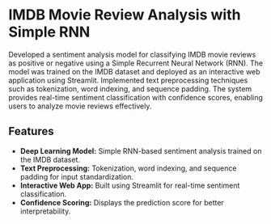 # IMDB Movie Review Analysis with Simple RNN

Developed a sentiment analysis model for classifying IMDB movie reviews as positive or negative using a Simple Recurrent Neural Network (RNN). The model was trained on the IMDB dataset and deployed as an interactive web application using Streamlit. Implemented text preprocessing techniques such as tokenization, word indexing, and sequence padding. The system provides real-time sentiment classification with confidence scores, enabling users to analyze movie reviews effectively.

## Features  
- **Deep Learning Model:** Simple RNN-based sentiment analysis trained on the IMDB dataset.  
- **Text Preprocessing:** Tokenization, word indexing, and sequence padding for input standardization.  
- **Interactive Web App:** Built using Streamlit for real-time sentiment classification.  
- **Confidence Scoring:** Displays the prediction score for better interpretability.  

